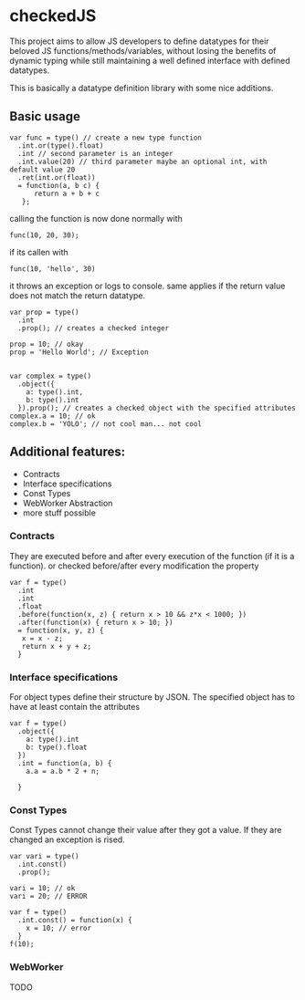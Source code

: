 # checkedJS

This project aims to allow JS developers to define datatypes for their beloved JS functions/methods/variables, without losing the benefits of dynamic typing while still maintaining a well defined interface with defined datatypes.

This is basically a datatype definition library with some nice additions.


## Basic usage
```
var func = type() // create a new type function
  .int.or(type().float)
  .int // second parameter is an integer
  .int.value(20) // third parameter maybe an optional int, with default value 20
  .ret(int.or(float))
  = function(a, b c) {
      return a + b + c
   };
```


calling the function is now done normally with
```
func(10, 20, 30);
```

if its callen with

```
func(10, 'hello', 30)
```

it throws an exception or logs to console.
same applies if the return value does not match the return datatype.

```
var prop = type()
  .int
  .prop(); // creates a checked integer

prop = 10; // okay
prop = 'Hello World'; // Exception


var complex = type()
  .object({
    a: type().int,
    b: type().int
  }).prop(); // creates a checked object with the specified attributes
complex.a = 10; // ok
complex.b = 'YOLO'; // not cool man... not cool

```

## Additional features:
 - Contracts
 - Interface specifications
 - Const Types
 - WebWorker Abstraction
 - more stuff possible


### Contracts
They are executed before and after every execution of the function (if it is a function). or checked before/after every modification the property

```
var f = type()
  .int
  .int
  .float
  .before(function(x, z) { return x > 10 && z*x < 1000; })
  .after(function(x) { return x > 10; })
  = function(x, y, z) {
   x = x - z;
   return x + y + z;
  }
```

### Interface specifications
For object types define their structure by JSON. The specified object has to have at least contain the attributes

```
var f = type()
  .object({
    a: type().int
    b: type().float
  })
  .int = function(a, b) {
    a.a = a.b * 2 + n;
    
  }
```

### Const Types
Const Types cannot change their value after they got a value. If they are changed an exception is rised.

```
var vari = type()
  .int.const()
  .prop();

vari = 10; // ok
vari = 20; // ERROR

var f = type()
  .int.const() = function(x) {
    x = 10; // error
  }
f(10);
```

### WebWorker
TODO


